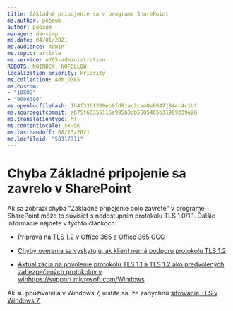```yaml
---
title: Základné pripojenie sa v programe SharePoint
ms.author: pebaum
author: pebaum
manager: dansimp
ms.date: 04/01/2021
ms.audience: Admin
ms.topic: article
ms.service: o365-administration
ROBOTS: NOINDEX, NOFOLLOW
localization_priority: Priority
ms.collection: Adm_O365
ms.custom:
- "10802"
- "9006390"
ms.openlocfilehash: 1b4f336f389eb6fd81ac2ca40e6047184cc4c1bf
ms.sourcegitcommit: ab75f66355116e995b3cb5505465b31989339e28
ms.translationtype: MT
ms.contentlocale: sk-SK
ms.lasthandoff: 08/13/2021
ms.locfileid: "58317711"
---
```

# <a name="the-underlying-connection-was-closed-error-in-sharepoint"></a>Chyba Základné pripojenie sa zavrelo v SharePoint

Ak sa zobrazí chyba "Základné pripojenie bolo zavreté" v programe SharePoint môže to súvisieť s nedostupním protokolu TLS 1.0/1.1. Ďalšie informácie nájdete v týchto článkoch:

- [Príprava na TLS 1.2 v Office 365 a Office 365 GCC](https://docs.microsoft.com/microsoft-365/compliance/prepare-tls-1.2-in-office-365)

- [Chyby overenia sa vyskytujú, ak klient nemá podporu protokolu TLS 1.2](https://review.docs.microsoft.com/sharepoint/troubleshoot/administration/authentication-errors-tls12-support)

- [Aktualizácia na povolenie protokolu TLS 1.1 a TLS 1.2 ako predvolených zabezpečených protokolov v winhttps://support.microsoft.com/Windows](https://support.microsoft.com/topic/update-to-enable-tls-1-1-and-tls-1-2-as-default-secure-protocols-in-winhttp-in-windows-c4bd73d2-31d7-761e-0178-11268bb10392)

Ak sú používatelia v Windows 7, uistite sa, že zadýchnú [šifrovanie TLS v Windows 7.](https://docs.microsoft.com/windows/win32/secauthn/tls-cipher-suites-in-windows-7)